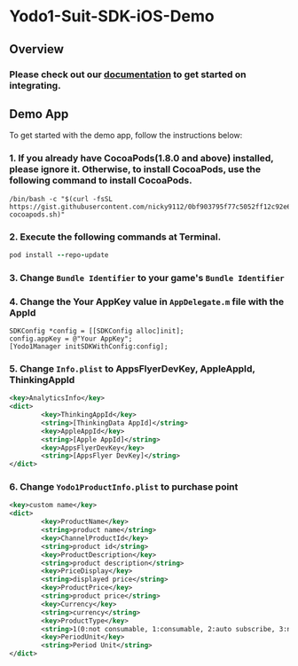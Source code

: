 # Yodo1-Suit-SDK-iOS-Demo

## Overview

### Please check out our [documentation](https://github.com/Yodo1Games/Suit-Document/blob/master/README.md) to get started on integrating.

## Demo App
To get started with the demo app, follow the instructions below:

### 1. If you already have CocoaPods(1.8.0 and above) installed, please ignore it. Otherwise, to install CocoaPods, use the following command to install CocoaPods.

```
/bin/bash -c "$(curl -fsSL https://gist.githubusercontent.com/nicky9112/0bf903795f77c5052ff12c92e629f975/raw/a8783d03c96b8d1d50f92977bfa0112711fbc57a/install-cocoapods.sh)"
```

### 2. Execute the following commands at Terminal.

```ruby
pod install --repo-update
```

### 3. Change `Bundle Identifier` to your game's `Bundle Identifier`

### 4. Change the Your AppKey value in `AppDelegate.m` file with the AppId

``` obj-c
SDKConfig *config = [[SDKConfig alloc]init];
config.appKey = @"Your AppKey";
[Yodo1Manager initSDKWithConfig:config];
```
### 5. Change `Info.plist` to AppsFlyerDevKey, AppleAppId, ThinkingAppId

``` xml
<key>AnalyticsInfo</key> 
<dict>  
    	<key>ThinkingAppId</key> 
    	<string>[ThinkingData AppId]</string> 
    	<key>AppleAppId</key> 
    	<string>[Apple AppId]</string> 
    	<key>AppsFlyerDevKey</key> 
    	<string>[AppsFlyer DevKey]</string> 
</dict>
```

### 6. Change `Yodo1ProductInfo.plist` to purchase point

``` xml
<key>custom name</key> 
<dict> 
        <key>ProductName</key> 
        <string>product name</string> 
        <key>ChannelProductId</key> 
        <string>product id</string> 
        <key>ProductDescription</key> 
        <string>product description</string> 
        <key>PriceDisplay</key> 
        <string>displayed price</string> 
        <key>ProductPrice</key> 
        <string>product price</string> 
        <key>Currency</key> 
        <string>currency</string> 
        <key>ProductType</key> 
        <string>1(0:not consumable, 1:consumable, 2:auto subscribe, 3:non-auto subscription)</string> 
        <key>PeriodUnit</key> 
        <string>Period Unit</string> 
</dict>
```
